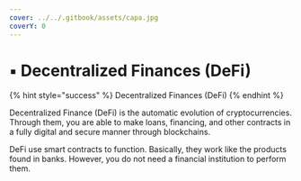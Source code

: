```yaml
---
cover: ../../.gitbook/assets/capa.jpg
coverY: 0
---
```


# ▪ Decentralized Finances (DeFi)

{% hint style="success" %}
Decentralized Finances (DeFi)
{% endhint %}

Decentralized Finance (DeFi) is the automatic evolution of cryptocurrencies. Through them, you are able to make loans, financing, and other contracts in a fully digital and secure manner through blockchains.

DeFi use smart contracts to function. Basically, they work like the products found in banks. However, you do not need a financial institution to perform them.

